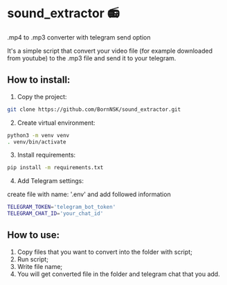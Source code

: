 # sound_extractor :radio:
.mp4 to .mp3 converter with telegram send option

It's a simple script that convert your video file (for example downloaded from youtube) to the .mp3 file and send it to your telegram.

## How to install:
1. Copy the project:
```sh
git clone https://github.com/BornNSK/sound_extractor.git
```
2. Create virtual environment:
```sh
python3 -m venv venv
. venv/bin/activate
```
3. Install requirements:
```sh
pip install -m requirements.txt
```
4. Add Telegram settings:

create file with name: '.env' and add followed information
```sh
TELEGRAM_TOKEN='telegram_bot_token'
TELEGRAM_CHAT_ID='your_chat_id'
```

## How to use:
1. Copy files that you want to convert into the folder with script;
2. Run script;
3. Write file name;
4. You will get converted file in the folder and telegram chat that you add.
